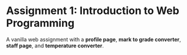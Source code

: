 # Assignment 1: Introduction to Web Programming

A vanilla web assignment with a **profile page**, **mark to grade converter**, **staff page**, and **temperature converter**.
